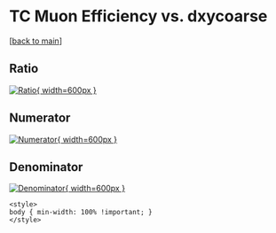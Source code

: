 # TC Muon Efficiency vs. dxycoarse

[[back to main](./)]



## Ratio

[![Ratio](../mtv/var/TC_13_eff_stack_dxycoarse.png){ width=600px }](../mtv/var/TC_13_eff_stack_dxycoarse.pdf)

## Numerator

[![Numerator](../mtv/num/TC_13_eff_stack_dxycoarse_num0.png){ width=600px }](../mtv/num/TC_13_eff_stack_dxycoarse_num0.pdf)

## Denominator

[![Denominator](../mtv/den/TC_13_eff_stack_dxycoarse_den.png){ width=600px }](../mtv/den/TC_13_eff_stack_dxycoarse_den.pdf)


``` {=html}
<style>
body { min-width: 100% !important; }
</style>
```
